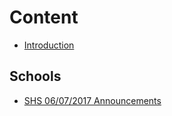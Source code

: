 # Content
* [Introduction](README.md)

## Schools
* [SHS 06/07/2017 Announcements](SHS-06072017.md)

